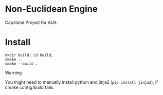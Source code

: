 # Non-Euclidean Engine
Capstone Project for AUA

# Install
```
mkdir build; cd build;
cmake ..
cmake --build .
```

> [!WARNING] 
> You might need to manually install python and jinja2 (`pip install jinja2`), if cmake config/build fails.